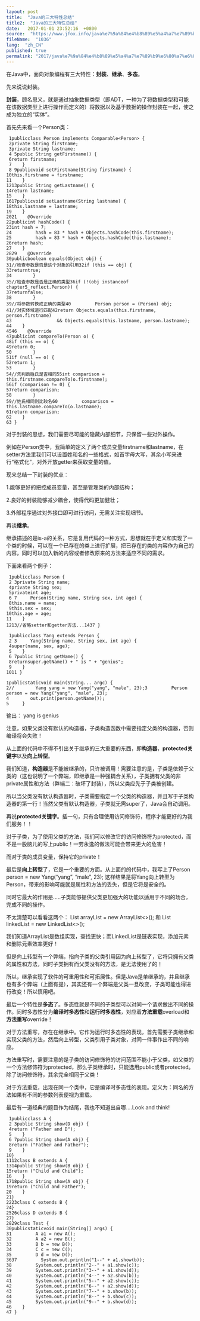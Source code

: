 ```yaml
---
layout: post
title:  "Java的三大特性总结"
title2:  "Java的三大特性总结"
date:   2017-01-01 23:52:16  +0800
source:  "https://www.jfox.info/java%e7%9a%84%e4%b8%89%e5%a4%a7%e7%89%b9%e6%80%a7%e6%80%bb%e7%bb%93.html"
fileName:  "1036"
lang:  "zh_CN"
published: true
permalink: "2017/java%e7%9a%84%e4%b8%89%e5%a4%a7%e7%89%b9%e6%80%a7%e6%80%bb%e7%bb%93.html"
---
```


在Java中，面向对象编程有三大特性：**封装**、**继承**、**多态**。

先来说说封装。

**封装**，顾名思义，就是通过抽象数据类型（即ADT，一种为了将数据类型和可能在该数据类型上进行操作而定义的）将数据以及基于数据的操作封装在一起，使之成为独立的“实体”。

首先先来看一个Person类：

     1publicclass Person implements Comparable<Person> {
     2private String firstname;
     3private String lastname;
     4 5public String getFirstname() {
     6return firstname;
     7    }
     8 9publicvoid setFirstname(String firstname) {
    10this.firstname = firstname;
    11    }
    1213public String getLastname() {
    14return lastname;
    15    }
    1617publicvoid setLastname(String lastname) {
    18this.lastname = lastname;
    19    }
    2021    @Override
    22publicint hashCode() {
    23int hash = 7;
    24         hash = 83 * hash + Objects.hashCode(this.firstname);
    25         hash = 83 * hash + Objects.hashCode(this.lastname);
    26return hash;
    27    }
    2829    @Override
    30publicboolean equals(Object obj) {
    31//检查参数是否是这个对象的引用32if (this == obj) {
    33returntrue;
    34        }
    35//检查参数是否是正确的类型36if (!(obj instanceof chapter5_reflect.Person)) {
    37returnfalse;
    38        }
    39//将参数转换成正确的类型40         Person person = (Person) obj;
    41//对实体域进行匹配42return Objects.equals(this.firstname, person.firstname)
    43                 && Objects.equals(this.lastname, person.lastname);
    44    }
    4546    @Override
    47publicint compareTo(Person o) {
    48if (this == o) {
    49return 0;
    50        }
    51if (null == o) {
    52return 1;
    53        }
    54//先判断姓氏是否相同55int comparison = this.firstname.compareTo(o.firstname);
    56if (comparison != 0) {
    57return comparison;
    58        }
    59//姓氏相同则比较名60         comparison = this.lastname.compareTo(o.lastname);
    61return comparison;
    62    }
    63 }

对于封装的思想，我们需要尽可能的隐藏内部细节，只保留一些对外操作。

例如在Person类中，我简单的定义了两个成员变量firstname和lastname，在setter方法里我们可以设置姓和名的一些格式，如首字母大写，其余小写来进行“格式化”，对外开放getter来获取变量的值。

现来总结一下封装的优点：

1.能够更好的把控成员变量，甚至是管理类的内部结构；

2.良好的封装能够减少耦合，使得代码更加健壮；

3.外部程序通过对外接口即可进行访问，无需关注实现细节。

再谈**继承**。

继承描述的是is-a的关系，它是复用代码的一种方式，思想就在于定义和实现了一个类的时候，可以在一个已存在的类上进行扩展，把已存在的类的内容作为自己的内容，同时可以加入新的内容或者修改原来的方法来适应不同的需求。

下面来看两个例子：

     1publicclass Person {
     2 3private String name;
     4private String sex;
     5privateint age;
     6 7     Person(String name, String sex, int age) {
     8this.name = name;
     9this.sex = sex;
    10this.age = age;
    11    }
    1213//省略setter和getter方法...1437 }

     1publicclass Yang extends Person {
     2 3     Yang(String name, String sex, int age) {
     4super(name, sex, age);
     5    }
     6 7public String getName() {
     8returnsuper.getName() + " is " + "genius";
     9    }
    1011 }

    1publicstaticvoid main(String... argc) {
    2//        Yang yang = new Yang("yang", "male", 23);3         Person person = new Yang("yang", "male", 23);
    4        out.print(person.getName());
    5     }

输出： yang is genius

注意，如果父类没有默认的构造器，子类构造函数中需要指定父类的构造器，否则编译将会失败！

从上面的代码中不得不引出关于继承的三大重要的东西，即**构造器**，**protected关键字**以及**向上转型**。

我们知道，**构造器**是不能被继承的，只许被调用！需要注意的是，子类是依赖于父类的（这也说明了一个弊端，即继承是一种强耦合关系），子类拥有父类的非private属性和方法（弊端二：破坏了封装），所以父类应先于子类被创建。

所以当父类没有默认构造器时，子类需要指定一个父类的构造器，并且写于子类构造器的第一行！当然父类有默认构造器，子类就无需super了，Java会自动调用。

再说**protected关键字**。插一句，只有合理使用访问修饰符，程序才能更好的为我们服务！！

对于子类，为了使用父类的方法，我们可以修改它的访问修饰符为protected，而不是一股脑儿的写上public！一劳永逸的做法可能会带来更大的危害！

而对于类的成员变量，保持它的private！

最后是**向上转型**了，它是一个重要的方面。从上面的的代码中，我写上了Person person = new Yang(“yang”, “male”, 23); 这样结果是将Yang向上转型为Person，带来的影响可能就是属性和方法的丢失，但是它将是安全的。

同时它最大的作用是…..子类能够提供父类更加强大的功能以适用于不同的场合，完成不同的操作。

不太清楚可以看看这两个： List<String> arrayList = new ArrayList<>(); 和 List<String> linkedList = new LinkedList<>();

我们知道ArrayList是数组实现，查找更快；而LinkedList是链表实现，添加元素和删除元素效率更好！

但是向上转型有一个弊端，指向子类的父类引用因为向上转型了，它将只拥有父类的属性和方法，同时子类拥有而父类没有的方法，是无法使用了的！

所以，继承实现了软件的可重用性和可拓展性。但是Java是单继承的，并且继承也有多个弊端（上面有提），其实还有一个弊端是父类一旦改变，子类可能也得进行改变！所以慎用吧。

最后一个特性是**多态**了。多态性就是不同的子类型可以对同一个请求做出不同的操作。同时多态性分为**编译时多态性**和**运行时多态性**，对应着**方法重载**overload和**方法重写**override！

对于方法重写，存在在继承中。它作为运行时多态性的表现，首先需要子类继承和实现父类的方法，然后向上转型，父类引用子类对象，对同一件事作出不同的响应。

方法重写时，需要注意的是子类的访问修饰符的访问范围不能小于父类，如父类的一个方法修饰符为protected，那么子类继承时，只能选用public或者protected。除了访问修饰符，其余完全相同于父类！

对于方法重载，出现在同一个类中，它是编译时多态性的表现。定义为：同名的方法如果有不同的参数列表便视为重载。

最后有一道经典的题目作为结尾，我也不知道出自哪….Look and think!

     1publicclass A {
     2 3public String show(D obj) {
     4return ("Father and D");
     5    }
     6 7public String show(A obj) {
     8return ("Father and Father");
     9    }
    10}
    1112class B extends A {
    1314public String show(B obj) {
    15return ("Child and Child");
    16    }
    1718public String show(A obj) {
    19return ("Child and Father");
    20    }
    21}
    2223class C extends B {
    24}
    2526class D extends B {
    27}
    2829class Test {
    30publicstaticvoid main(String[] args) {
    31         A a1 = new A();
    32         A a2 = new B();
    33         B b = new B();
    34         C c = new C();
    35         D d = new D();
    3637         System.out.println("1--" + a1.show(b));
    38         System.out.println("2--" + a1.show(c));
    39         System.out.println("3--" + a1.show(d));
    40         System.out.println("4--" + a2.show(b));
    41         System.out.println("5--" + a2.show(c));
    42         System.out.println("6--" + a2.show(d));
    43         System.out.println("7--" + b.show(b));
    44         System.out.println("8--" + b.show(c));
    45         System.out.println("9--" + b.show(d));
    46    }
    47 }
